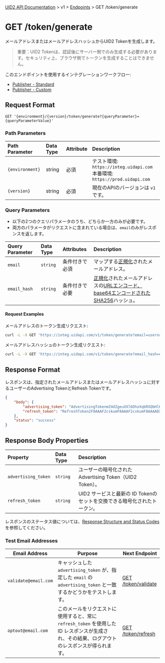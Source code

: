 [UID2 API Documentation](../../README.md) > v1 > [Endpoints](./README.md) > GET /token/generate

# GET /token/generate

メールアドレスまたはメールアドレスハッシュからUID2 Tokenを生成します。

>重要：UID2 Tokenは、認証後にサーバー側でのみ生成する必要があります。セキュリティ上、ブラウザ側でトークンを生成することはできません。

このエンドポイントを使用するインテグレーションワークフロー:
* [Publisher - Standard](../guides/publisher-client-side.md)
* [Publisher - Custom](../guides/custom-publisher-integration.md)

## Request Format

```
GET '{environment}/{version}/token/generate?{queryParameter}={queryParameterValue}'
```

### Path Parameters

| Path Parameter | Data Type | Attribute | Description |
| :--- | :--- | :--- | :--- |
| `{environment}` | string | 必須 | テスト環境: `https://integ.uidapi.com`<br/>本番環境: `https://prod.uidapi.com` |
| `{version}` | string | 必須 | 現在のAPIのバージョンは `v1` です。 |

###  Query Parameters

* 以下の2つのクエリパラメータのうち、どちらか一方のみが必要です。
* 両方のパラメータがリクエストに含まれている場合は、`email`のみがレスポンスを返します。

| Query Parameter | Data Type | Attributes | Description |
| :--- | :--- | :--- | :--- |
| `email` | `string` | 条件付きで必須 | マップする[正規化](../../README.md#email-normalization)されたメールアドレス。 |
| `email_hash` | `string` | 条件付きで必要 | [正規化](../../README.md#email-normalization)されたメールアドレスの[URLエンコード、base64エンコードされたSHA256](../../README.md#emailnormalization)ハッシュ。|

#### Request Examples

メールアドレスのトークン生成リクエスト:

```sh
curl -L -X GET 'https://integ.uidapi.com/v1/token/generate?email=username@example.com' -H 'Authorization: Bearer YourTokenBV3tua4BXNw+HVUFpxLlGy8nWN6mtgMlIk='
```

メールアドレスハッシュのトークン生成リクエスト:

```sh
curl -L -X GET 'https://integ.uidapi.com/v1/token/generate?email_hash=eVvLS%2FVg%2BYZ6%2Bz3i0NOpSXYyQAfEXqCZ7BTpAjFUBUc%3D' -H 'Authorization: Bearer YourTokenBV3tua4BXNw+HVUFpxLlGy8nWN6mtgMlIk='
```

## Response Format

レスポンスは、指定されたメールアドレスまたはメールアドレスハッシュに対するユーザーのAdvertising TokenとRefresh Tokenです。

```json
{
    "body": {
        "advertising_token": "AdvertisingTokenmZ4dZgeuXXl6DhoXqbRXQbHlHhA96leN94U1uavZVspwKXlfWETZ3b/besPFFvJxNLLySg4QEYHUAiyUrNncgnm7ppu0mi6wU2CW6hssiuEkKfstbo9XWgRUbWNTM+ewMzXXM8G9j8Q=",
        "refresh_token": "RefreshToken2F8AAAF2cskumF8AAAF2cskumF8AAAADXwFq/90PYmajV0IPrvo51Biqh7/M+JOuhfBY8KGUn//GsmZr9nf+jIWMUO4diOA92kCTF69JdP71Ooo+yF3V5yy70UDP6punSEGmhf5XSKFzjQssCtlHnKrJwqFGKpJkYA=="
    },
    "status": "success"
}
```

## Response Body Properties

| Property | Data Type | Description |
| :--- | :--- | :--- |
| `advertising_token` | `string` | ユーザーの暗号化されたAdvertising Token（UID2 Token）。  |
| `refresh_token` | `string` | UID2 サービスと最新の ID Tokenのセットを交換できる暗号化されたトークン。 |

レスポンスのステータス値については、[Response Structure and Status Codes](../../../api-ja/README.md#response-structure-and-status-codes)を参照してください。

### Test Email Addresses

| Email Address | Purpose | Next Endpoint |
| --- | --- | --- |
| `validate@email.com` | キャッシュした `advertising_token` が、指定した `email` の `advertising_token` と一致するかどうかをテストします。| [GET /token/validate](./get-token-validate.md) |
| `optout@email.com` | このメールをリクエストに使用すると、常に `refresh_token` を使用した ID レスポンスが生成され、その結果、ログアウトのレスポンスが得られます。 | [GET /token/refresh](./get-token-refresh.md) |
